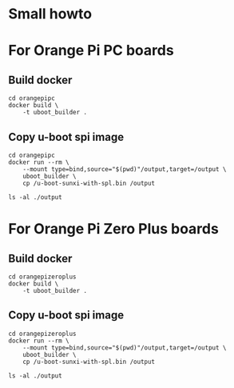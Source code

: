 # Small howto

# For Orange Pi PC boards
## Build docker
```
cd orangepipc
docker build \
    -t uboot_builder .
```

## Copy u-boot spi image 
```
cd orangepipc 
docker run --rm \
    --mount type=bind,source="$(pwd)"/output,target=/output \
    uboot_builder \
    cp /u-boot-sunxi-with-spl.bin /output

ls -al ./output
```

# For Orange Pi Zero Plus boards
## Build docker
```
cd orangepizeroplus
docker build \
    -t uboot_builder .
```

## Copy u-boot spi image 
```
cd orangepizeroplus
docker run --rm \
    --mount type=bind,source="$(pwd)"/output,target=/output \
    uboot_builder \
    cp /u-boot-sunxi-with-spl.bin /output

ls -al ./output
```


